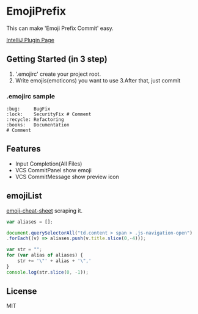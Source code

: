 # EmojiPrefix
This can make 'Emoji Prefix Commit' easy.

[IntelliJ Plugin Page](https://plugins.jetbrains.com/plugin/9725-emojiprefix)

## Getting Started (in 3 step)
1. '.emojirc' create your project root.
2. Write emojis(emoticons) you want to use
3.After that, just commit

### .emojirc sample
```
:bug:     BugFix 
:lock:    SecurityFix # Comment
:recycle: Refactoring
:books:   Documentation
# Comment
```

## Features
- Input Completion(All Files)
- VCS CommitPanel show emoji
- VCS CommitMessage show preview icon

## emojiList
[emoji-cheat-sheet](https://github.com/WebpageFX/emoji-cheat-sheet.com/tree/master/public/graphics/emojis) scraping it.

```js:use-script.js
var aliases = [];

document.querySelectorAll("td.content > span > .js-navigation-open")
.forEach((v) => aliases.push(v.title.slice(0,-4)));

var str = "";
for (var alias of aliases) {
    str += '\"' + alias + '\",'
}
console.log(str.slice(0, -1));
```

## License
MIT
